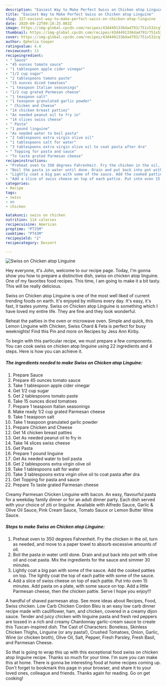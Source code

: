 ```yaml
---
description: "Easiest Way to Make Perfect Swiss on Chicken atop Linguine"
title: "Easiest Way to Make Perfect Swiss on Chicken atop Linguine"
slug: 327-easiest-way-to-make-perfect-swiss-on-chicken-atop-linguine
date: 2020-09-22T09:18:25.083Z
image: https://img-global.cpcdn.com/recipes/43d4491336da4793/751x532cq70/swiss-on-chicken-atop-linguine-recipe-main-photo.jpg
thumbnail: https://img-global.cpcdn.com/recipes/43d4491336da4793/751x532cq70/swiss-on-chicken-atop-linguine-recipe-main-photo.jpg
cover: https://img-global.cpcdn.com/recipes/43d4491336da4793/751x532cq70/swiss-on-chicken-atop-linguine-recipe-main-photo.jpg
author: Ophelia Cooper
ratingvalue: 4.4
reviewcount: 13
recipeingredient:
- " Sauce"
- "45 ounces tomato sauce"
- "1 tablespoon apple cider vinegar"
- "1/2 cup sugar"
- "2 tablespoons tomato paste"
- "15 ounces diced tomatoes"
- "1 teaspoon Italian seasonings"
- "1/2 cup grated Parmesan cheese"
- "1 teaspoon salt"
- "1 teaspoon granulated garlic powder"
- " Chicken and Cheese"
- "14 chicken breast patties"
- "As needed peanut oil to fry in"
- "14 slices swiss cheese"
- " Pasta"
- "1 pound linguine"
- "As needed water to boil pasta"
- "2 tablespoons extra virgin olive oil"
- "1 tablespoons salt for water"
- "3 tablespoons extra virgin olive oil to coat pasta after dra"
- " Topping for pasta and sauce"
- "To taste grated Parmesan cheese"
recipeinstructions:
- "Preheat oven to 350 degrees Fahrenheit. Fry the chicken in the oil, turn as needed, and move to a paper towel to absorb excessive amounts of oil."
- "Boil the pasta in water until done. Drain and put back into pot with olive oil and coat pasta. Mix the ingredients for the sauce and simmer 30 minutes."
- "Lightly coat a big pan with some of the sauce. Add the cooked patties on top. The lightly coat the top of each pattie with some of the sauce."
- "Add a slice of swiss cheese on top of each pattie. Put into oven 15 minutes. Add pasta on a plate, with some sauce on top. Add a little Parmesan cheese, then the chicken pattie. Serve I hope you enjoy!!!"
categories:
- Recipe
tags:
- swiss
- on
- chicken

katakunci: swiss on chicken 
nutrition: 114 calories
recipecuisine: American
preptime: "PT25M"
cooktime: "PT43M"
recipeyield: "2"
recipecategory: Dessert

---
```



![Swiss on Chicken atop Linguine](https://img-global.cpcdn.com/recipes/43d4491336da4793/751x532cq70/swiss-on-chicken-atop-linguine-recipe-main-photo.jpg)

Hey everyone, it's John, welcome to our recipe page. Today, I'm gonna show you how to prepare a distinctive dish, swiss on chicken atop linguine. One of my favorites food recipes. This time, I am going to make it a bit tasty. This will be really delicious.

Swiss on Chicken atop Linguine is one of the most well liked of current trending foods on earth. It's enjoyed by millions every day. It's easy, it's fast, it tastes yummy. Swiss on Chicken atop Linguine is something which I have loved my entire life. They are fine and they look wonderful.

Reheat the patties in the oven or microwave oven. Simple and quick, this Lemon Linguine with Chicken, Swiss Chard &amp; Feta is perfect for busy weeknights! Find this Pin and more on Recipes by Jess Ann Kirby.


To begin with this particular recipe, we must prepare a few components. You can cook swiss on chicken atop linguine using 22 ingredients and 4 steps. Here is how you can achieve it.

<!--inarticleads1-->

##### The ingredients needed to make Swiss on Chicken atop Linguine:

1. Prepare  Sauce
1. Prepare 45 ounces tomato sauce
1. Take 1 tablespoon apple cider vinegar
1. Get 1/2 cup sugar
1. Get 2 tablespoons tomato paste
1. Take 15 ounces diced tomatoes
1. Prepare 1 teaspoon Italian seasonings
1. Make ready 1/2 cup grated Parmesan cheese
1. Take 1 teaspoon salt
1. Take 1 teaspoon granulated garlic powder
1. Prepare  Chicken and Cheese
1. Get 14 chicken breast patties
1. Get As needed peanut oil to fry in
1. Take 14 slices swiss cheese
1. Get  Pasta
1. Prepare 1 pound linguine
1. Get As needed water to boil pasta
1. Get 2 tablespoons extra virgin olive oil
1. Take 1 tablespoons salt for water
1. Take 3 tablespoons extra virgin olive oil to coat pasta after dra
1. Get  Topping for pasta and sauce
1. Prepare To taste grated Parmesan cheese


Creamy Parmesan Chicken Linguine with bacon. An easy, flavourful pasta for a weekday family dinner or for an adult dinner party. Each dish served with your choice of ziti or linguine. Available with Alfredo Sauce, Garlic &amp; Olive Oil Sauce, Pink Cream Sauce, Tomato Sauce or Lemon Butter Wine Sauce. 

<!--inarticleads2-->

##### Steps to make Swiss on Chicken atop Linguine:

1. Preheat oven to 350 degrees Fahrenheit. Fry the chicken in the oil, turn as needed, and move to a paper towel to absorb excessive amounts of oil.
1. Boil the pasta in water until done. Drain and put back into pot with olive oil and coat pasta. Mix the ingredients for the sauce and simmer 30 minutes.
1. Lightly coat a big pan with some of the sauce. Add the cooked patties on top. The lightly coat the top of each pattie with some of the sauce.
1. Add a slice of swiss cheese on top of each pattie. Put into oven 15 minutes. Add pasta on a plate, with some sauce on top. Add a little Parmesan cheese, then the chicken pattie. Serve I hope you enjoy!!!


A handful of shaved parmesan atop. See more ideas about Recipes, Food, Swiss chicken. Low Carb Chicken Cordon Bleu is an easy low carb dinner recipe made with cauliflower, ham, and chicken, covered in a creamy dijon sauce. Tender and juicy chicken with linguine pasta and fresh red peppers are tossed in a rich and creamy Chardonnay garlic-cream sauce to create this Tuscan-inspired dish. The Cast of Characters: Boneless, Skinless Chicken Thighs, Linguine (or any pasta!), Crushed Tomatoes, Onion, Garlic, Wine (or chicken broth), Olive Oil, Salt, Pepper, Fresh Parsley, Fresh Basil, and Parmesan Cheese. 

So that is going to wrap this up with this exceptional food swiss on chicken atop linguine recipe. Thanks so much for your time. I'm sure you can make this at home. There is gonna be interesting food at home recipes coming up. Don't forget to bookmark this page in your browser, and share it to your loved ones, colleague and friends. Thanks again for reading. Go on get cooking!
